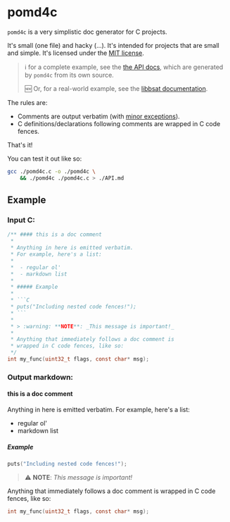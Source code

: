 # pomd4c

`pomd4c` is a very simplistic doc generator for C projects.

It's small (one file) and hacky (...).
It's intended for projects that are small and simple.
It's licensed under the [MIT license](./COPYING).

> :information_source: for a complete example, see the  [the API docs](./API.md), which are
> generated by `pomd4c` from its own source.
>
> :new: Or, for a real-world example, see the [libbsat documentation](https://github.com/andrew-canaday/libbsat/blob/main/example/README.md).


The rules are:
 - Comments are output verbatim (with [minor exceptions](./API.md#this-is-how-it-works)).
 - C definitions/declarations following comments are wrapped in C code fences.

That's it!

You can test it out like so:

```bash
gcc ./pomd4c.c -o ./pomd4c \
    && ./pomd4c ./pomd4c.c > ./API.md
```

## Example

### Input C:

```C
/** #### this is a doc comment
 *
 * Anything in here is emitted verbatim.
 * For example, here's a list:
 *
 *  - regular ol'
 *  - markdown list
 *
 * ##### Example
 *
 * ```C
 * puts("Including nested code fences!");
 * ```
 *
 * > :warning: **NOTE**: _This message is important!_
 *
 * Anything that immediately follows a doc comment is
 * wrapped in C code fences, like so:
 */
int my_func(uint32_t flags, const char* msg);
```

### Output markdown:

#### this is a doc comment

Anything in here is emitted verbatim.
For example, here's a list:

 - regular ol'
 - markdown list

##### Example

```C
puts("Including nested code fences!");
```

> :warning: **NOTE**: _This message is important!_

Anything that immediately follows a doc comment is
wrapped in C code fences, like so:

```C
int my_func(uint32_t flags, const char* msg);
```

